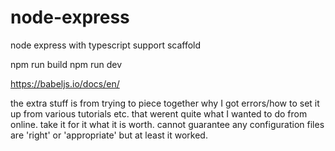 # node-express
node express with typescript support scaffold


npm run build
npm run dev

https://babeljs.io/docs/en/

the extra stuff is from trying to piece together why I got errors/how to set it up from various tutorials etc. that werent quite what I wanted
to do from online. take it for it what it is worth. cannot guarantee any configuration files are 'right' or 'appropriate' but at least it worked.
